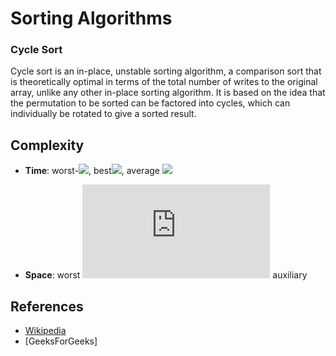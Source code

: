 # Sorting Algorithms

### Cycle Sort

Cycle sort is an in-place, unstable sorting algorithm, a comparison sort that is theoretically optimal in terms of the total number of writes to the original array, unlike any other in-place sorting algorithm. It is based on the idea that the permutation to be sorted can be factored into cycles, which can individually be rotated to give a sorted result.

## Complexity

- **Time**: worst-![](<https://latex.codecogs.com/svg.latex?O(n^2)>), best![](<https://latex.codecogs.com/svg.latex?O(n^2)>), average ![](<https://latex.codecogs.com/svg.latex?O(n^2) >)

- **Space**: worst ![](<https://latex.codecogs.com/svg.latex?O(1)>) auxiliary

## References

- [Wikipedia](https://en.wikipedia.org/wiki/Cycle_sort)
- [GeeksForGeeks]

